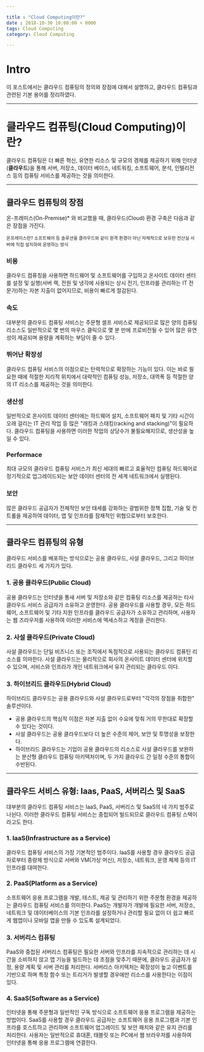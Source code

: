 ```yaml
---

title : "Cloud Computing이란?"
date : 2018-10-30 10:00:00 + 0000
tags: Cloud Computing
category: Cloud Computing

---
```


# Intro
이 포스트에서는 클라우드 컴퓨팅의 정의와 장점에 대해서 설명하고, 클라우드 컴퓨팅과 관련된 기본 용어를 정리하였다.

***

# 클라우드 컴퓨팅(Cloud Computing)이란?
클라우드 컴퓨팅은 더 빠른 혁신, 유연한 리소스 및 규모의 경제를 제공하기 위해 인터넷(**클라우드**)을 통해 서버, 저장소, 데이터 베이스, 네트워킹, 소프트웨어, 분석, 인텔리전스 등의 컴퓨팅 서비스를 제공하는 것을 의미한다.

***

## 클라우드 컴퓨팅의 장점
온-프레미스(On-Premise)* 와 비교했을 때, 클라우드(Cloud) 환경 구축은 다음과 같은 장점을 가진다.

<sub>온프레미스란? 소프트웨어 등 솔루션을 클라우드와 같이 원격 환경이 아닌 자체적으로 보유한 전산실 서버에 직접 설치하여 운영하는 방식</sub>

### 비용
클라우드 컴퓨칭을 사용하면 하드웨어 및 소프트웨어를 구입하고 온사이트 데이터 센터를 설정 및 실행(서버 랙, 전원 및 냉각에 사용되는 상시 전기, 인프라를 관리하는 IT 전문가)하는 자본 지출이 없어지므로, 비용이 빠르게 절감된다.

### 속도
대부분의 클라우드 컴퓨팅 서비스는 주문형 셀프 서비스로 제공되므로 많은 양의 컴퓨팅 리소스도 일반적으로 몇 번의 마우스 클릭으로 몇 분 만에 프로비전될 수 있어 많은 유연성이 제공되며 용량을 계획하는 부담이 줄 수 있다.

### 뛰어난 확장성
클라우드 컴퓨팅 서비스의 이점으로는 탄력적으로 확장하는 기능이 있다. 이는 바로 필요한 때에 적절한 지리적 위치에서 대략적인 컴퓨팅 성능, 저장소, 대역폭 등 적절한 양의 IT 리소스를 제공하는 것을 의미한다.

### 생산성
일반적으로 온사이트 데이터 센터에는 하드웨어 설치, 소프트웨어 패치 및 기타 시간이 오래 걸리는 IT 관리 작업 등 많은 "래킹과 스태킹(racking and stacking)"이 필요하다. 클라우드 컴퓨팅을 사용하면 이러한 작업의 상당수가 불필요해지므로, 생산성을 높일 수 있다.

### Performace
최대 규모의 클라우드 컴퓨팅 서비스가 최신 세대의 빠르고 효율적인 컴퓨팅 하드웨어로 정기적으로 업그레이드되는 보안 데이터 센터의 전 세계 네트워크에서 실행된다.

### 보안
많은 클라우드 공급자가 전체적인 보안 태세를 강화하는 광범위한 정책 집합, 기술 및 컨트롤을 제공하여 데이터, 앱 및 인프라를 잠재적인 위협으로부터 보호한다.

***

## 클라우드 컴퓨팅의 유형
클라우드 서비스를 배포하는 방식으로는 공용 클라우드, 사설 클라우드, 그리고 하이브리드 클라우드 세 가지가 있다.

### 1. 공용 클라우드(Public Cloud)
공용 클라우드는 인터넷을 통새 서버 및 저장소와 같은 컴퓨팅 리소스를 제공하는 타사 클라우드 서비스 공급자가 소유하고 운영한다. 공용 클라우드를 사용할 경우, 모든 하드웨어, 소프트웨어 및 기타 지원 인프라를 클라우드 공급자가 소유하고 관리하며, 사용자는 웹 즈라우저를 사용하여 이러한 서비스에 엑세스하고 계정을 관리한다.

### 2. 사설 클라우드(Private Cloud)
사설 클라우드는 단일 비즈니스 또는 조직에서 독점적으로 사용되는 클라우드 컴퓨틴 리소스를 의마한다. 사설 클라우드는 물리적으로 회사의 온사이트 데이터 센터에 위치할 수 있으며, 서비스와 인프라가 개인 네트워크에서 유지 관리되는 클라우드 이다.

### 3. 하이브리드 클라우드(Hybrid Cloud)
하이브리드 클라우드는 공용 클라우드와 사설 클라우드로부터 "각각의 장점을 취합한" 솔루션이다.
- 공용 클라우드의 핵심적 이점은 자본 지출 없이 수요에 맞춰 거의 무한대로 확장할 수 있다는 것이다.
- 사설 클라우드는 공용 클라우드보다 더 높은 수준의 제어, 보안 및 투명성을 보장한다.
- 하이브리드 클라우드는 기업이 공용 클라우드의 리소스로 사설 클라우드를 보완하는 분산형 클라우드 컴퓨팅 아키텍처이며, 두 가지 클라우드 간 일정 수준의 통합이 수반된다.

***

## 클라우드 서비스 유형: Iaas, PaaS, 서버리스 및 SaaS
대부분의 클라우드 컴퓨팅 서비스는 IaaS, PaaS, 서버리스 및 SaaS의 네 가지 범주로 나뉜다. 이러한 클라우드 컴퓨팅 서비스는 중첩되어 빌드되므로 클라우드 컴퓨팅 스택이라고도 한다.

### 1. IaaS(Infrastructure as a Service)
클라우드 컴퓨팅 서비스의 가장 기본적인 범주이다. IaaS를 사용할 경우 클라우드 공급자로부터 종량제 방식으로 서버와 VM(가상 머신), 저장소, 네트워크, 운영 체제 등의 IT 인프라를 대여한다.

### 2. PaaS(Platform as a Service)
소프트웨어 응용 프로그램을 개발, 테스트, 제공 및 관리하기 위한 주문형 환경을 제공하는 클라우드 컴퓨팅 서비스를 의미한다. PaaS는 개발자가 개발에 필요한 서버, 저장소, 네트워크 및 데이터베이스의 기본 인프라를 설정하거나 관리할 필요 없이 더 쉽고 빠르게 웹앱이나 모바일 앱을 만들 수 있도록 설계되었다.

### 3. 서버리스 컴퓨팅
PaaS와 중첩된 서버리스 컴퓨팅은 필요한 서버와 인프라를 지속적으로 관리하는 데 시간을 소비하지 않고 앱 기능을 빌드하는 데 초점을 맞추기 때문에, 클라우드 공급자가 설정, 용량 계획 및 서버 관리를 처리한다. 서버리스 아키텍처는 확장성이 높고 이벤트를 기반으로 하며 특정 함수 또는 트리거가 발생할 경우에만 리소스를 사용한다는 이점이 있다.

### 4. SaaS(Software as a Service)
인터넷을 통해 주문형과 일반적인 구독 방식으로 소프트웨어 응용 프로그램을 제공하는 방법이다. SaaS를 사용할 경우 클라우드 공급자는 소프트웨어 응용 프로그램과 기본 인프라를 호스트하고 관리하며 소프트웨어 업그레이드 및 보안 패치와 같은 유지 관리를 처리한다. 사용자는 일반적으로 휴대폰, 태블릿 또는 PC에서 웹 브라우저를 사용하여 인터넷을 통해 응용 프로그램에 연결한다.

